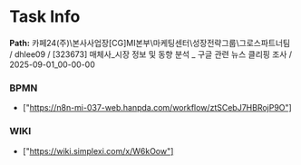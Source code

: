 # Task Info

**Path:** 카페24(주)\본사사업장\[CG]MI본부\마케팅센터\성장전략그룹\그로스파트너팀 / dhlee09 / [323673] 매체사_시장 정보 및 동향 분석 _ 구글 관련 뉴스 클리핑 조사 / 2025-09-01_00-00-00

### BPMN
- ["https://n8n-mi-037-web.hanpda.com/workflow/ztSCebJ7HBRojP9O"]

### WIKI
- ["https://wiki.simplexi.com/x/W6kOow"]

